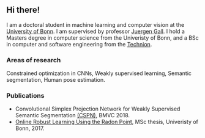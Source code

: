 ## Hi there! 
I am a doctoral student in machine learning and computer vision at the [University of Bonn](https://www.uni-bonn.de/). I am supervised by professor [Juergen Gall](https://pages.iai.uni-bonn.de/gall_juergen/). I hold a Masters degree in computer science from the Univeristy of Bonn, and a BSc in computer and software engineering from the [Technion](https://www.technion.ac.il/en). 


### Areas of research
Constrained optimization in CNNs, Weakly supervised learning, Semantic segmentation, Human pose estimation.  

### Publications
 - Convolutional Simplex Projection Network for Weakly Supervised Semantic Segmentation [(CSPN)](https://arxiv.org/abs/1807.09169), BMVC 2018.
  - [Online Robust Learning Using the Radon Point](https://1drv.ms/b/s!AkaKZSdGrfMlhDqSE09J1j47DkX9), MSc thesis, Univeristy of Bonn, 2017. 



